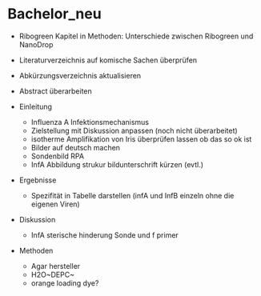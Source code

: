 # Bachelor_neu

* Ribogreen Kapitel in Methoden: Unterschiede zwischen Ribogreen und NanoDrop
* Literaturverzeichnis auf komische Sachen überprüfen
* Abkürzungsverzeichnis aktualisieren
* Abstract überarbeiten
* Einleitung
  + Influenza A Infektionsmechanismus
  + Zielstellung mit Diskussion anpassen (noch nicht überarbeitet)
  + isotherme Amplifikation von Iris überprüfen lassen ob das so ok ist
  + Bilder auf deutsch machen
  + Sondenbild RPA
  + InfA Abbildung strukur bildunterschrift kürzen (evtl.)

* Ergebnisse
  + Spezifität in Tabelle darstellen (infA und InfB einzeln ohne die eigenen Viren)

* Diskussion
  + InfA sterische hinderung Sonde und f primer

* Methoden
  + Agar hersteller
  + H2O~DEPC~
  + orange loading dye?
